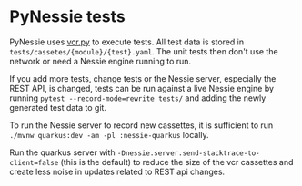 # PyNessie tests

PyNessie uses [vcr.py](https://vcrpy.readthedocs.io/) to execute tests. All test data is stored in
`tests/cassetes/{module}/{test}.yaml`. The unit tests then don't use the network or need a Nessie engine running to run.

If you add more tests, change tests or the Nessie server, especially the REST API, is changed, tests
can be run against a live Nessie engine by running `pytest --record-mode=rewrite tests/` and adding
the newly generated test data to git.

To run the Nessie server to record new cassettes, it is sufficient to run
`./mvnw quarkus:dev -am -pl :nessie-quarkus` locally.

Run the quarkus server with `-Dnessie.server.send-stacktrace-to-client=false` (this is the default) to reduce
the size of the vcr cassettes and create less noise in updates related to REST api changes.
